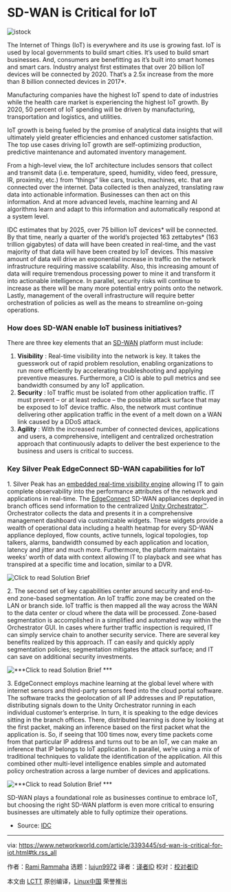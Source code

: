 [#]: collector: (lujun9972)
[#]: translator: ( )
[#]: reviewer: ( )
[#]: publisher: ( )
[#]: url: ( )
[#]: subject: (SD-WAN is Critical for IoT)
[#]: via: (https://www.networkworld.com/article/3393445/sd-wan-is-critical-for-iot.html#tk.rss_all)
[#]: author: (Rami Rammaha https://www.networkworld.com/author/Rami-Rammaha/)

SD-WAN is Critical for IoT
======

![istock][1]

The Internet of Things (IoT) is everywhere and its use is growing fast. IoT is used by local governments to build smart cities. It’s used to build smart businesses. And, consumers are benefitting as it’s built into smart homes and smart cars. Industry analyst first estimates that over 20 billion IoT devices will be connected by 2020. That’s a 2.5x increase from the more than 8 billion connected devices in 2017*.

Manufacturing companies have the highest IoT spend to date of industries while the health care market is experiencing the highest IoT growth. By 2020, 50 percent of IoT spending will be driven by manufacturing, transportation and logistics, and utilities.

IoT growth is being fueled by the promise of analytical data insights that will ultimately yield greater efficiencies and enhanced customer satisfaction. The top use cases driving IoT growth are self-optimizing production, predictive maintenance and automated inventory management.

From a high-level view, the IoT architecture includes sensors that collect and transmit data (i.e. temperature, speed, humidity, video feed, pressure, IR, proximity, etc.) from “things” like cars, trucks, machines, etc. that are connected over the internet. Data collected is then analyzed, translating raw data into actionable information. Businesses can then act on this information. And at more advanced levels, machine learning and AI algorithms learn and adapt to this information and automatically respond at a system level.

IDC estimates that by 2025, over 75 billion IoT devices* will be connected. By that time, nearly a quarter of the world’s projected 163 zettabytes* (163 trillion gigabytes) of data will have been created in real-time, and the vast majority of that data will have been created by IoT devices. This massive amount of data will drive an exponential increase in traffic on the network infrastructure requiring massive scalability. Also, this increasing amount of data will require tremendous processing power to mine it and transform it into actionable intelligence. In parallel, security risks will continue to increase as there will be many more potential entry points onto the network. Lastly, management of the overall infrastructure will require better orchestration of policies as well as the means to streamline on-going operations.

### **How does SD-WAN enable IoT business initiatives?**

There are three key elements that an [SD-WAN][2] platform must include:

  1. **Visibility** : Real-time visibility into the network is key. It takes the guesswork out of rapid problem resolution, enabling organizations to run more efficiently by accelerating troubleshooting and applying preventive measures. Furthermore, a CIO is able to pull metrics and see bandwidth consumed by any IoT application.
  2. **Security** : IoT traffic must be isolated from other application traffic. IT must prevent – or at least reduce – the possible attack surface that may be exposed to IoT device traffic. Also, the network must continue delivering other application traffic in the event of a melt down on a WAN link caused by a DDoS attack.
  3. **Agility** : With the increased number of connected devices, applications and users, a comprehensive, intelligent and centralized orchestration approach that continuously adapts to deliver the best experience to the business and users is critical to success.



### Key Silver Peak EdgeConnect SD-WAN capabilities for IoT

1\. Silver Peak has an [embedded real-time visibility engine][3] allowing IT to gain complete observability into the performance attributes of the network and applications in real-time. The [EdgeConnect][4] SD-WAN appliances deployed in branch offices send information to the centralized [Unity Orchestrator™][5]. Orchestrator collects the data and presents it in a comprehensive management dashboard via customizable widgets. These widgets provide a wealth of operational data including a health heatmap for every SD-WAN appliance deployed, flow counts, active tunnels, logical topologies, top talkers, alarms, bandwidth consumed by each application and location, latency and jitter and much more. Furthermore, the platform maintains weeks’ worth of data with context allowing IT to playback and see what has transpired at a specific time and location, similar to a DVR.

![Click to read Solution Brief][6]

2\. The second set of key capabilities center around security and end-to-end zone-based segmentation. An IoT traffic zone may be created on the LAN or branch side. IoT traffic is then mapped all the way across the WAN to the data center or cloud where the data will be processed. Zone-based segmentation is accomplished in a simplified and automated way within the Orchestrator GUI. In cases where further traffic inspection is required, IT can simply service chain to another security service. There are several key benefits realized by this approach. IT can easily and quickly apply segmentation policies; segmentation mitigates the attack surface; and IT can save on additional security investments.

![***Click to read Solution Brief ***][7]

3\. EdgeConnect employs machine learning at the global level where with internet sensors and third-party sensors feed into the cloud portal software. The software tracks the geolocation of all IP addresses and IP reputation, distributing signals down to the Unity Orchestrator running in each individual customer’s enterprise. In turn, it is speaking to the edge devices sitting in the branch offices. There, distributed learning is done by looking at the first packet, making an inference based on the first packet what the application is. So, if seeing that 100 times now, every time packets come from that particular IP address and turns out to be an IoT, we can make an inference that IP belongs to IoT application. In parallel, we’re using a mix of traditional techniques to validate the identification of the application. All this combined other multi-level intelligence enables simple and automated policy orchestration across a large number of devices and applications.

![***Click to read Solution Brief ***][8]

SD-WAN plays a foundational role as businesses continue to embrace IoT, but choosing the right SD-WAN platform is even more critical to ensuring businesses are ultimately able to fully optimize their operations.

* Source: [IDC][9]

--------------------------------------------------------------------------------

via: https://www.networkworld.com/article/3393445/sd-wan-is-critical-for-iot.html#tk.rss_all

作者：[Rami Rammaha][a]
选题：[lujun9972][b]
译者：[译者ID](https://github.com/译者ID)
校对：[校对者ID](https://github.com/校对者ID)

本文由 [LCTT](https://github.com/LCTT/TranslateProject) 原创编译，[Linux中国](https://linux.cn/) 荣誉推出

[a]: https://www.networkworld.com/author/Rami-Rammaha/
[b]: https://github.com/lujun9972
[1]: https://images.idgesg.net/images/article/2019/05/istock-1019172426-100795551-large.jpg
[2]: https://www.silver-peak.com/sd-wan/sd-wan-explained
[3]: https://www.silver-peak.com/resource-center/simplify-sd-wan-operations-greater-visibility
[4]: https://www.silver-peak.com/products/unity-edge-connect
[5]: https://www.silver-peak.com/products/unity-orchestrator
[6]: https://images.idgesg.net/images/article/2019/05/1_simplify-100795554-large.jpg
[7]: https://images.idgesg.net/images/article/2019/05/2_centralize-100795555-large.jpg
[8]: https://images.idgesg.net/images/article/2019/05/3_increase-100795558-large.jpg
[9]: https://www.information-age.com/data-forecast-grow-10-fold-2025-123465538/
